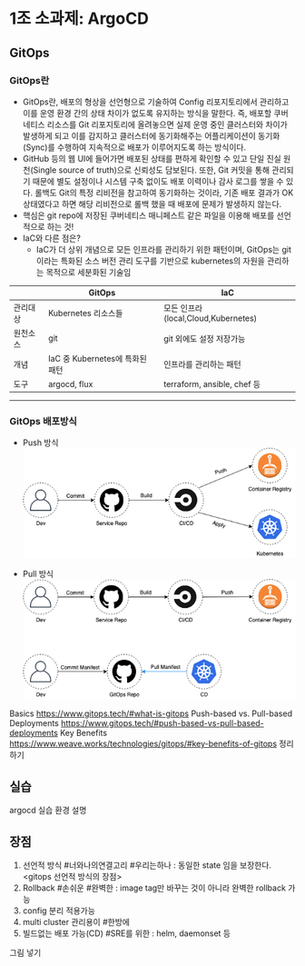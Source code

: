 # 1조 소과제: ArgoCD

## GitOps
### GitOps란
* GitOps란, 배포의 형상을 선언형으로 기술하여 Config 리포지토리에서 관리하고 이를  운영 환경 간의 상태 차이가 없도록 유지하는 방식을 말한다. 즉, 배포할 쿠버네티스 리소스를 Git 리포지토리에 올려놓으면 실제 운영 중인 클러스터와 차이가 발생하게 되고 이를 감지하고 클러스터에 동기화해주는 어플리케이션이 동기화(Sync)를 수행하여 지속적으로 배포가 이루어지도록 하는  방식이다.
* GitHub 등의 웹 UI에 들어가면 배포된 상태를 편하게 확인할 수 있고 단일 진실 원천(Single source of truth)으로 신뢰성도 담보된다. 또한, Git 커밋을 통해 관리되기 때문에 별도 설정이나 시스템 구축 없이도 배포 이력이나 감사 로그를 쌓을 수 있다. 롤백도 Git의 특정 리비전을 참고하여 동기화하는 것이라, 기존 배포 결과가 OK 상태였다고 하면 해당 리비전으로 롤백 했을 때 배포에 문제가 발생하지 않는다.
* 핵심은 git repo에 저장된 쿠버네티스 매니페스트 같은 파일을 이용해 배포를 선언적으로 하는 것!
* IaC와 다른 점은?
    * IaC가 더 상위 개념으로 모든 인프라를 관리하기 위한 패턴이며, GitOps는 git이라는 특화된 소스 버전 관리 도구를 기반으로 kubernetes의 자원을 관리하는 목적으로 세분화된 기술임


|       | GitOps             | IaC                     |
|-------|--------------------|-------------------------|
| 관리대상| Kubernetes 리소스들   |  모든 인프라(local,Cloud,Kubernetes)    |
| 원천소스| git |  git 외에도 설정 저장가능 |
| 개념   | IaC 중 Kubernetes에 특화된 패턴     | 인프라를 관리하는 패턴    |
| 도구   | argocd, flux  |  terraform, ansible, chef 등    |

---
### GitOps 배포방식
* Push 방식
![pusj 배포방식](/docs/images/normal_cicd_flow.png)

* Pull 방식
![pull 배포방식](/docs/images/gitops_cicd_flow.png)

Basics <https://www.gitops.tech/#what-is-gitops>
Push-based vs. Pull-based Deployments <https://www.gitops.tech/#push-based-vs-pull-based-deployments>
Key Benefits <https://www.weave.works/technologies/gitops/#key-benefits-of-gitops>
정리하기

## 실습
argocd 실습 환경 설명

## 장점
1. 선언적 방식 #너와나의연결고리 #우리는하나
: 동일한 state 임을 보장한다.<gitops 선언적 방식의 장점>
2. Rollback #손쉬운 #완벽한
: image tag만 바꾸는 것이 아니라 완벽한 rollback 가능
3. config 분리 적용가능 
4. multi cluster 관리용이 #한방에
5. 빌드없는 배포 가능(CD) #SRE를 위한
: helm, daemonset 등

그림 넣기

